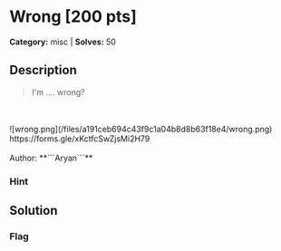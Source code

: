 # Wrong [200 pts]

**Category:** misc
| **Solves:** 50

## Description
>I'm .... wrong?<br><br>![wrong.png](/files/a191ceb694c43f9c1a04b8d8b63f18e4/wrong.png)<br>https://forms.gle/xKctfcSwZjsMi2H79 <br><br>Author: **```Aryan```**

### Hint
 
## Solution

### Flag

